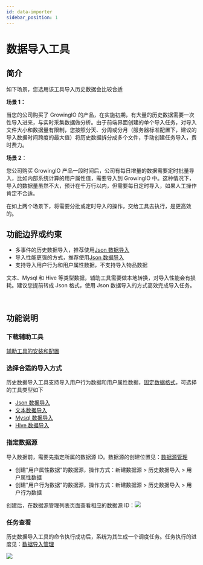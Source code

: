 ```yaml
---
id: data-importer
sidebar_position: 1
---
```


# 数据导入工具

## 简介[](#jian-jie)

如下场景，您选用该工具导入历史数据会比较合适

**场景 1：**

当您的公司购买了 GrowingIO 的产品，在实施初期，有大量的历史数据需要一次性导入进来，与实时采集数据做分析。由于前端界面创建的单个导入任务，对导入文件大小和数据量有限制，您按照分天、分周或分月（服务器标准配置下，建议的导入数据时间跨度的最大值）将历史数据拆分成多个文件，手动创建任务导入，费时费力。

**场景 2**：

您公司购买 GrowingIO 产品一段时间后，公司有每日增量的数据需要定时批量导入，比如内部系统计算的用户属性值，需要导入到 GrowingIO 中。这种情况下，导入的数据量虽然不大，预计在千万行以内，但需要每日定时导入，如果人工操作肯定不合适。

在如上两个场景下，将需要分批或定时导入的操作，交给工具去执行，是更高效的。

## 功能边界或约束[](#gong-neng-bian-jie-huo-yue-shu)

- 多事件的历史数据导入，推荐使用[Json 数据导入](../../../developer-manual/toolbox/dataimporter/data-importer-json)​
- 导入性能更强的方式，推荐使用[Json 数据导入](../../../developer-manual/toolbox/dataimporter/data-importer-json)​
- 支持导入用户行为和用户属性数据，不支持导入物品数据

文本、Mysql 和 Hive 等类型数据，辅助工具需要做本地转换，对导入性能会有损耗。建议您提前转成 Json 格式，使用 Json 数据导入的方式高效完成导入任务。

​

## 功能说明[](#gong-neng-shuo-ming)

### 下载辅助工具[](#xia-zai-fu-zhu-gong-ju)

​[辅助工具的安装和配置](../../../developer-manual/toolbox#功能边界或约束)​

### 选择合适的导入方式[](#xuan-ze-he-shi-de-dao-ru-fang-shi)

历史数据导入工具支持导入用户行为数据和用户属性数据，[固定数据格式](../../../product-manual/customer-data-platform/data-integration/data-import#数据导入格式)，可选择的工具类型如下

- ​[Json 数据导入](../../../developer-manual/toolbox/dataimporter/data-importer-json)​
- ​[文本数据导入](../../../developer-manual/toolbox/dataimporter/data-importer-txt)​
- ​[Mysql 数据导入](../../../developer-manual/toolbox/dataimporter/data-importer-mysql)​
- ​[Hive 数据导入](../../../developer-manual/toolbox/dataimporter/data-importer-hive)​

### 指定数据源[](#zhi-ding-shu-ju-yuan)

导入数据前，需要先指定所属的数据源 ID。数据源的创建位置见：[数据源管理](../../../product-manual/customer-data-platform/data-integration/datasource-manage)​

- 创建"用户属性数据"的数据源，操作方式：新建数据源 > 历史数据导入 > 用户属性数据
- 创建"用户行为数据"的数据源，操作方式：新建数据源 > 历史数据导入 > 用户行为数据

创建后，在数据源管理列表页面查看相应的数据源 ID：![](https://3953104361-files.gitbook.io/~/files/v0/b/gitbook-legacy-files/o/assets%2F-M2qbZInaXgdm8kkNosp%2F-MQMBHo2WMWoLWAEcUix%2F-MQMD0b5FH58iKBUe3No%2Fimage.png?alt=media&token=6ffba948-5fbd-433c-b365-ac0facee1537)​

### 任务查看[](#ren-wu-cha-kan)

历史数据导入工具的命令执行成功后，系统为其生成一个调度任务。任务执行的进度见：[数据导入管理](../../../product-manual/customer-data-platform/data-integration/data-import)​

![](https://3953104361-files.gitbook.io/~/files/v0/b/gitbook-legacy-files/o/assets%2F-M2qbZInaXgdm8kkNosp%2F-MkW6V7nyui6VOb3sD6-%2F-MkW7w-vSJlkhumeTU5V%2Fimage.png?alt=media&token=c928995e-73a7-4260-b669-955715fe0982)
